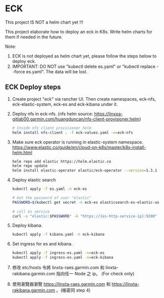 # ECK

This project IS NOT a helm chart yet !!!
 
This project elaborate how to deploy an eck in K8s. Write helm charts for them if needed in the future.
 
Note:  
1. ECK is not deployed as helm chart yet, please follow the steps below to deploy eck.
2. IMPORTANT: DO NOT use "kubectl delete es.yaml" or "kubectl replace --force es.yaml". The data will be lost.

## ECK Deploy steps

1. Create project "eck" via rancher UI. Then create namespaces, eck-nfs, eck-elastic-system, eck-es and eck-kibana under it.

2. Deploy nfs in eck-nfs. (nfs helm source: https://linxpa-gitlab00.garmin.com/huangduncan/nfs-client-provisioner.helm)
   ```bash
   # Inside nfs client provisioner helm
   helm install nfs-client . -f eck-values.yaml -n=eck-nfs
   ```

3. Make sure eck operator is running in elastic-system namespace.
   https://www.elastic.co/guide/en/cloud-on-k8s/master/k8s-install-helm.html
   ```bash
   helm repo add elastic https://helm.elastic.co
   helm repo update
   helm install elastic-operator elastic/eck-operator --version=1.3.1 -n eck-elastic-system
   ```

4. Deploy elastic search
   ```bash
   kubectl apply -f es.yaml -n eck-es
   
   # Get the password of user "elastic"
   PASSWORD=$(kubectl get secret -n eck-es elasticsearch-es-elastic-user -o go-template='{{.data.elastic | base64decode}}')
       
   # call es service
   curl -u "elastic:$PASSWORD" -k "https://{es-http-service-ip}:9200"
   ```
 
5. Deploy kibana.
   ```bash
   kubectl apply -f kibana.yaml -n eck-kibana
   ```

6. Set ingress for es and kibana.
   ```bash
   kubectl apply -f ingress-es.yaml -n=eck-es
   kubectl apply -f ingress-es.yaml -n=eck-kibana
   ```
   
7. 修改 etc/hosts 令將 linxta-raes.garmin.com 和 linxta-rakibana.garmin.com 指向任一 Node 之 ip。 (For check only)

8. 使用瀏覽器瀏覽 https://linxta-raes.garmin.com 和 https://linxta-rakibana.garmin.com 。(帳密同 step 4)